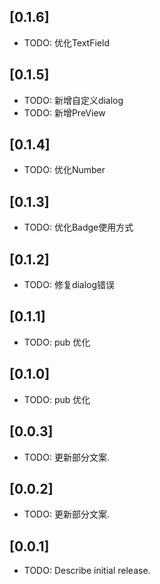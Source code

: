 
## [0.1.6] 

* TODO: 优化TextField

## [0.1.5] 

* TODO: 新增自定义dialog 
* TODO: 新增PreView

## [0.1.4] 

* TODO: 优化Number

## [0.1.3] 

* TODO: 优化Badge使用方式

## [0.1.2] 

* TODO: 修复dialog错误

## [0.1.1] 

* TODO: pub 优化

## [0.1.0] 

* TODO: pub 优化

## [0.0.3] 

* TODO: 更新部分文案.

## [0.0.2] 

* TODO: 更新部分文案.

## [0.0.1] 

* TODO: Describe initial release.
